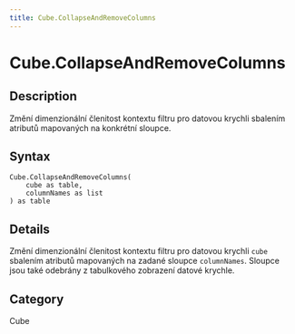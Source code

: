 ```yaml
---
title: Cube.CollapseAndRemoveColumns
---
```


# Cube.CollapseAndRemoveColumns


## Description

Změní dimenzionální členitost kontextu filtru pro datovou krychli sbalením atributů mapovaných na konkrétní sloupce.


## Syntax

```powerquery
Cube.CollapseAndRemoveColumns(
    cube as table,
    columnNames as list
) as table
```


## Details

Změní dimenzionální členitost kontextu filtru pro datovou krychli <code>cube</code> sbalením atributů mapovaných na zadané sloupce <code>columnNames</code>. Sloupce jsou také odebrány z tabulkového zobrazení datové krychle.



## Category
Cube
